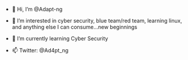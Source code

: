 - 👋 Hi, I’m @Adapt-ng
- 👀 I’m interested in cyber security, blue team/red team, learning linux, and anything else I can consume...new beginnings
- 🌱 I’m currently learning Cyber Security

- 📫 Twitter: @Ad4pt_ng
<!---
Adapt-ng/Adapt-ng is a ✨ special ✨ repository because its `README.md` (this file) appears on your GitHub profile.
You can click the Preview link to take a look at your changes.
--->
